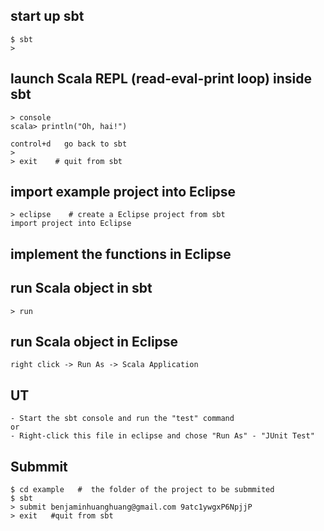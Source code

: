 ## start up sbt
    $ sbt
    >
## launch Scala REPL (read-eval-print loop) inside sbt
    > console
    scala> println("Oh, hai!")

    control+d   go back to sbt
    >
    > exit    # quit from sbt
    
## import example project into Eclipse
    > eclipse    # create a Eclipse project from sbt
    import project into Eclipse

## implement the functions in Eclipse


## run Scala object in sbt
    > run
## run Scala object in Eclipse
    right click -> Run As -> Scala Application

## UT
    - Start the sbt console and run the "test" command
    or
    - Right-click this file in eclipse and chose "Run As" - "JUnit Test"

## Submmit
    $ cd example   #  the folder of the project to be submmited
    $ sbt
    > submit benjaminhuanghuang@gmail.com 9atc1ywgxP6NpjjP
    > exit   #quit from sbt